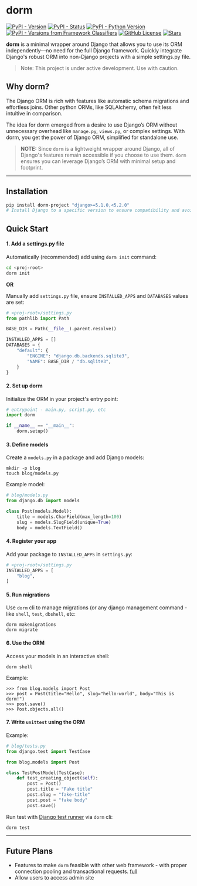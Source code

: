 # dorm

[![PyPI - Version](https://img.shields.io/pypi/v/dorm-project)](https://pypi.org/project/dorm-project/)
[![PyPI - Status](https://img.shields.io/pypi/status/dorm-project)](https://pypi.org/project/dorm-project/)
[![PyPI - Python Version](https://img.shields.io/pypi/pyversions/dorm-project)](https://pypi.org/project/dorm-project/)
[![PyPI - Versions from Framework Classifiers](https://img.shields.io/pypi/frameworkversions/django/dorm-project)](https://pypi.org/project/dorm-project/)
[![GitHub License](https://img.shields.io/github/license/daadu/dorm)](https://github.com/daadu/dorm/blob/master/LICENSE)
[![Stars](https://img.shields.io/github/stars/daadu/dorm?logo=github)](https://github.com/daadu/dorm/stargazers)

**dorm** is a minimal wrapper around Django that allows you to use its ORM 
independently—no need for the full Django framework. Quickly integrate Django's 
robust ORM into non-Django projects with a simple settings.py file.

> Note: This project is under active development. Use with caution.

## Why dorm?
The Django ORM is rich with features like automatic schema migrations and effortless joins. 
Other python ORMs, like SQLAlchemy, often felt less intuitive in comparison.

The idea for dorm emerged from a desire to use Django’s ORM without unnecessary overhead 
like `manage.py`, `views.py`, or complex settings. With dorm, you get the power of Django 
ORM, simplified for standalone use.

> **NOTE:** Since `dorm` is a lightweight wrapper around Django, all of Django's features 
> remain accessible if you choose to use them. `dorm` ensures you can leverage Django’s ORM 
> with minimal setup and footprint.

---

## Installation

```bash
pip install dorm-project "django>=5.1.0,<5.2.0" 
# Install Django to a specific version to ensure compatibility and avoid potential issues.  
```

## Quick Start

#### 1. Add a settings.py file
Automatically (recommended) add using `dorm init` command:
```bash
cd <proj-root>
dorm init 
```
**OR**

Manually add `settings.py` file, ensure `INSTALLED_APPS` and `DATABASES` values are set:
```python
# <proj-root>/settings.py
from pathlib import Path

BASE_DIR = Path(__file__).parent.resolve()

INSTALLED_APPS = []
DATABASES = {
    "default": {
        "ENGINE": "django.db.backends.sqlite3",
        "NAME": BASE_DIR / "db.sqlite3",
    }
}
```

#### 2. Set up dorm
Initialize the ORM in your project's entry point:
```python
# entrypoint - main.py, script.py, etc
import dorm

if __name__ == "__main__":
    dorm.setup()
```

#### 3. Define models
Create a `models.py` in a package and add Django models:
```shell
mkdir -p blog
touch blog/models.py
```
Example model:
```python
# blog/models.py
from django.db import models

class Post(models.Model):
    title = models.CharField(max_length=100)
    slug = models.SlugField(unique=True)
    body = models.TextField()
```

#### 4. Register your app
Add your package to `INSTALLED_APPS` in `settings.py`:
```python
# <proj-root>/settings.py
INSTALLED_APPS = [
    "blog",
]
```

#### 5. Run migrations
Use `dorm` cli to manage migrations (or any django management command - like `shell`, `test`, `dbshell`, etc:
```shell
dorm makemigrations
dorm migrate
```

#### 6. Use the ORM
Access your models in an interactive shell:
```shell
dorm shell
```
Example:
```pycon
>>> from blog.models import Post
>>> post = Post(title="Hello", slug="hello-world", body="This is dorm!")
>>> post.save()
>>> Post.objects.all()
```

#### 7. Write `unittest` using the ORM
Example:
```python
# blog/tests.py
from django.test import TestCase

from blog.models import Post

class TestPostModel(TestCase):
    def test_creating_object(self):
        post = Post()
        post.title = "Fake title"
        post.slug = "fake-title"
        post.post = "fake body"
        post.save()
```
Run test with [Django test runner](https://docs.djangoproject.com/en/5.1/topics/testing/overview/#running-tests) via `dorm` cli:
```shell
dorm test
```

--- 

## Future Plans
- Features to make `dorm` feasible with other web framework - with proper connection pooling and transactional requests. [full](https://www.reddit.com/r/django/comments/1hqy923/comment/m4tw22n/?utm_source=share&utm_medium=web3x&utm_name=web3xcss&utm_term=1&utm_content=share_button)
- Allow users to access admin site